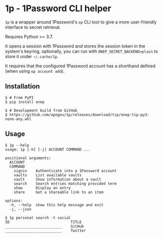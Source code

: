 # 1p - 1Password CLI helper

`1p` is a wrapper around 1Password's `op` CLI tool to give a more user-friendly interface to secret retrieval.

Requires Python >= 3.7.

It opens a session with 1Password and stores the session token in the system's keyring, optionally, you can run with `ONEP_SECRET_BACKEND=plain` to store it under `~/.cache/1p`.

It requires that the configured 1Password account has a shorthand defined (when using `op account add`).

## Installation

```shell
$ # From PyPI
$ pip install onep

$ # Development build from GitHub
$ https://github.com/apognu/1p/releases/download/tip/onep-tip-py3-none-any.whl
```

## Usage

```shell
$ 1p --help
usage: 1p [-h] [-j] ACCOUNT COMMAND ...

positional arguments:
  ACCOUNT
  COMMAND
    signin    Authenticate into a 1Password account
    vaults    List available vaults
    vault     Show information about a vault
    search    Search entries matching provided term
    show      Display an entry
    share     Get a shareable link to an item

options:
  -h, --help  show this help message and exit
  -j, --json

$ 1p personal search -t social
ID                            TITLE
__________________________    GitHub
__________________________    Twitter
```
